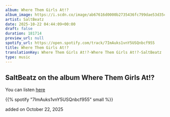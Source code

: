 ```yaml
---
album: Where Them Girls At!?
album_image: https://i.scdn.co/image/ab67616d0000b2735436fc799dae53d35cf87c45
artist: SaltBeatz
date: 2025-10-22 04:44:09+00:00
draft: false
duration: 181714
preview_url: null
spotify_url: https://open.spotify.com/track/7ImAuks1vnY5USQnbcf955
title: Where Them Girls At!?
translationKey: Where Them Girls At!?-Where Them Girls At!?-SaltBeatz
type: music
---
```



## SaltBeatz on the album Where Them Girls At!?

You can listen [here](https://open.spotify.com/track/7ImAuks1vnY5USQnbcf955)

{{% spotify "7ImAuks1vnY5USQnbcf955" small %}}

added on October 22, 2025